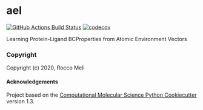 ael
==============================
[//]: # (Badges)
[![GitHub Actions Build Status](https://github.com/REPLACE_WITH_OWNER_ACCOUNT/ael/workflows/CI/badge.svg)](https://github.com/REPLACE_WITH_OWNER_ACCOUNT/ael/actions?query=branch%3Amaster+workflow%3ACI)
[![codecov](https://codecov.io/gh/REPLACE_WITH_OWNER_ACCOUNT/ael/branch/master/graph/badge.svg)](https://codecov.io/gh/REPLACE_WITH_OWNER_ACCOUNT/ael/branch/master)


Learning Protein-Ligand BCProperties from Atomic Environment Vectors

### Copyright

Copyright (c) 2020, Rocco Meli


#### Acknowledgements
 
Project based on the 
[Computational Molecular Science Python Cookiecutter](https://github.com/molssi/cookiecutter-cms) version 1.3.
